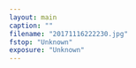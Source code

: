 ```yaml
---
layout: main
caption: ""
filename: "20171116222230.jpg"
fstop: "Unknown"
exposure: "Unknown"
---
```

